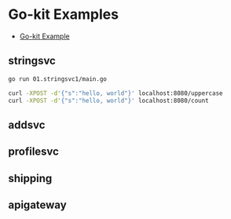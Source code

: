 # Go-kit Examples

- [Go-kit Example](https://gokit.io/examples/)

## stringsvc

```sh
go run 01.stringsvc1/main.go

curl -XPOST -d'{"s":"hello, world"}' localhost:8080/uppercase
curl -XPOST -d'{"s":"hello, world"}' localhost:8080/count
```

## addsvc

## profilesvc

## shipping

## apigateway
